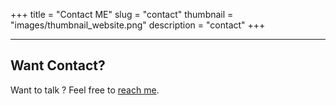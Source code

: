 +++
title = "Contact ME"
slug = "contact"
thumbnail = "images/thumbnail_website.png"
description = "contact"
+++

-------------------------

## Want Contact?
Want to talk ? Feel free to [reach me](<mailto:contact@ayoub-gharbi.org?subject=Contact%20me>).
